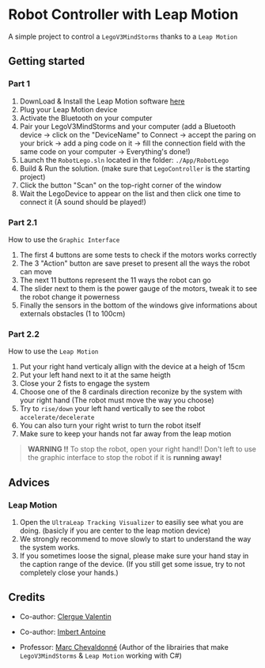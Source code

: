 # Robot Controller with Leap Motion

A simple project to control a `LegoV3MindStorms` thanks to a `Leap Motion`

## Getting started

### Part 1

1. DownLoad & Install the Leap Motion software [here](https://developer.leapmotion.com/tracking-software-download)
2. Plug your Leap Motion device
3. Activate the Bluetooth on your computer
4. Pair your LegoV3MindStorms and your computer (add a Bluetooth device -> click on the "DeviceName" to Connect -> accept the paring on your brick -> add a ping code on it -> fill the connection field with the same code on your computer -> Everything's done!)
5. Launch the `RobotLego.sln` located in the folder: `./App/RobotLego`
6. Build & Run the solution. (make sure that `LegoController` is the starting project)
7. Click the button "Scan" on the top-right corner of the window
8. Wait the LegoDevice to appear on the list and then click one time to connect it (A sound should be played!)

### Part 2.1

How to use the `Graphic Interface`

1. The first 4 buttons are some tests to check if the motors works correctly
2. The 3 "Action" button are save preset to present all the ways the robot can move
3. The next 11 buttons represent the 11 ways the robot can go
4. The slider next to them is the power gauge of the motors, tweak it to see the robot change it powerness
5. Finally the sensors in the bottom of the windows give informations about externals obstacles (1 to 100cm)

### Part 2.2

How to use the `Leap Motion`

1. Put your right hand verticaly allign with the device at a heigh of 15cm
2. Put your left hand next to it at the same heigth
3. Close your 2 fists to engage the system
4. Choose one of the 8 cardinals direction reconize by the system with your right hand (The robot must move the way you choose)
5. Try to `rise/down` your left hand vertically to see the robot `accelerate/decelerate`
6. You can also turn your right wrist to turn the robot itself
7. Make sure to keep your hands not far away from the leap motion  
   
> **WARNING !!** To stop the robot, open your right hand!! Don't left to use the graphic interface to stop the robot if it is **running away!**

## Advices

### Leap Motion

1. Open the `UltraLeap Tracking Visualizer` to easiliy see what you are doing. (basicly if you are center to the leap motion device)
2. We strongly recommend to move slowly to start to understand the way the system works.
3. If you sometimes loose the signal, please make sure your hand stay in the caption range of the device. (If you still get some issue, try to not completely close your hands.)


## Credits

- Co-author: [Clergue Valentin](https://github.com/HandyS11)
  
- Co-author: [Imbert Antoine](https://www.youtube.com/watch?v=dQw4w9WgXcQ)

- Professor: [Marc Chevaldonné](https://gitlab.iut-clermont.uca.fr/macheval) (Author of the librairies that make `LegoV3MindStorms` & `Leap Motion` working with C#)